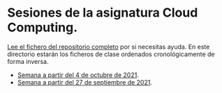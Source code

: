 # Sesiones de la asignatura Cloud Computing.

[Lee el fichero del repositorio completo](../README.md) por si
necesitas ayuda. En este directorio estarán los ficheros de clase
ordenados cronológicamente de forma inversa.

* [Semana a partir del 4 de octubre de 2021](02-semana.md).
* [Semana a partir del 27 de septiembre de 2021](01-semana.md).
